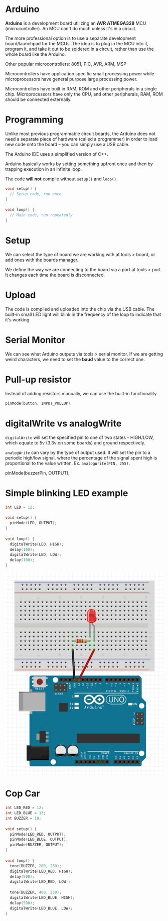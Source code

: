 # Arduino

**Arduino** is a development board utilizing an **AVR ATMEGA328** MCU (microcontroller). An MCU can't do much unless it's in a circuit.

The more professional option is to use a separate development board/launchpad for the MCUs. The idea is to plug in the MCU into it, program it, and take it out to be soldered in a circuit, rather than use the whole board like the Arduino.

Other popular microcontrollers: 8051, PIC, AVR, ARM, MSP

Microcontrollers have application specific small processing power while microprocessors have general purpose large processing power.

Microcontrollers have built in RAM, ROM and other peripherals in a single chip. Microprocessors have only the CPU, and other peripherals, RAM, ROM should be connected externally.

# Programming

Unlike most previous programmable circuit boards, the Arduino does not need a separate piece of hardware (called a programmer) in order to load new code onto the board – you can simply use a USB cable.

The Arduino IDE uses a simplified version of C++.

Arduino basically works by setting something upfront once and then by trapping execution in an infinite loop.

The code **will not** compile without `setup()` and `loop()`.

```c
void setup() {
  // Setup code, run once
}

void loop() {
  // Main code, run repeatedly
}
```

# Setup

We can select the type of board we are working with at tools > board, or add ones with the boards manager.

We define the way we are connecting to the board via a port at tools > port. It changes each time the board is disconnected.

# Upload

The code is compiled and uploaded into the chip via the USB cable. The built-in small LED light will blink in the frequency of the loop to indicate that it's working.

# Serial Monitor

We can see what Arduino outputs via tools > serial monitor. If we are getting weird characters, we need to set the **baud** value to the correct one.

# Pull-up resistor

Instead of adding resistors manually, we can use the built-in functionality.

```c
pinMode(button, INPUT_PULLUP)
```

# digitalWrite vs analogWrite

`digitalWrite` will set the specified pin to one of two states - HIGH/LOW, which equate to 5v (3.3v on some boards) and ground respectively.

`analogWrite` can vary by the type of output used. It will set the pin to a periodic high/low signal, where the percentage of the signal spent high is proportional to the value written. Ex. `analogWrite(PIN, 255)`.

pinMode(buzzerPin, OUTPUT);

# Simple blinking LED example

```c
int LED = 12;

void setup() {
  pinMode(LED, OUTPUT);
}

void loop() {
  digitalWrite(LED, HIGH);
  delay(100);
  digitalWrite(LED, LOW);
  delay(100);
}
```

![Arduino LED](../../pics/arduino_led.jpg)

# Cop Car

```c
int LED_RED = 12;
int LED_BLUE = 13;
int BUZZER = 10;

void setup() {
  pinMode(LED_RED, OUTPUT);
  pinMode(LED_BLUE, OUTPUT);
  pinMode(BUZZER, OUTPUT);
}

void loop() {
  tone(BUZZER, 200, 250);
  digitalWrite(LED_RED, HIGH);
  delay(500);
  digitalWrite(LED_RED, LOW);

  tone(BUZZER, 400, 250);
  digitalWrite(LED_BLUE, HIGH);
  delay(500);
  digitalWrite(LED_BLUE, LOW);
}
```
